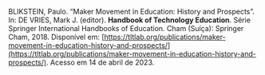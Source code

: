BLIKSTEIN, Paulo. “Maker Movement in Education: History and Prospects”. In: DE VRIES, Mark J. (editor). **Handbook of Technology Education**. Série Springer International Handbooks of Education. Cham (Suíça): Springer Cham, 2018. Disponível em: [https://tltlab.org/publications/maker-movement-in-education-history-and-prospects/](https://tltlab.org/publications/maker-movement-in-education-history-and-prospects/). Acesso em 14 de abril de 2023.